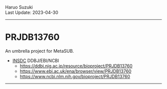 Haruo Suzuki  
Last Update: 2023-04-30

----------
# PRJDB13760

An umbrella project for MetaSUB.

- [INSDC](https://www.ddbj.nig.ac.jp/about/insdc-e.html) DDBJ/EBI/NCBI
  - https://ddbj.nig.ac.jp/resource/bioproject/PRJDB13760
  - https://www.ebi.ac.uk/ena/browser/view/PRJDB13760
  - https://www.ncbi.nlm.nih.gov/bioproject/PRJDB13760

----------


